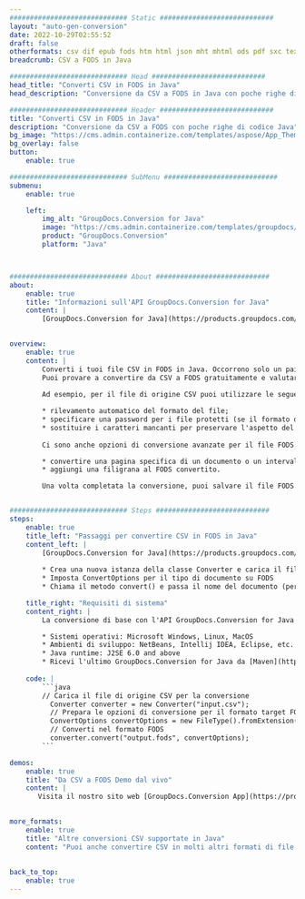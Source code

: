 ```yaml
---
############################# Static ############################
layout: "auto-gen-conversion"
date: 2022-10-29T02:55:52
draft: false
otherformats: csv dif epub fods htm html json mht mhtml ods pdf sxc tex tsv xlam xls xlsb xlsm xlsx xlt xltm xltx xml xps
breadcrumb: CSV a FODS in Java

############################# Head ############################
head_title: "Converti CSV in FODS in Java"
head_description: "Conversione da CSV a FODS in Java con poche righe di codice. Converti oltre 160 formati di file utilizzando l'API di conversione dei documenti GroupDocs per Java"

############################# Header ############################
title: "Converti CSV in FODS in Java"
description: "Conversione da CSV a FODS con poche righe di codice Java"
bg_image: "https://cms.admin.containerize.com/templates/aspose/App_Themes/V3/images/bg/header1.png"
bg_overlay: false
button:
    enable: true

############################# SubMenu ############################
submenu:
    enable: true

    left:
        img_alt: "GroupDocs.Conversion for Java"
        image: "https://cms.admin.containerize.com/templates/groupdocs/images/product-logos/90x90-noborder/groupdocs-conversion-java.png"
        product: "GroupDocs.Conversion"
        platform: "Java"



############################# About ############################
about:
    enable: true
    title: "Informazioni sull'API GroupDocs.Conversion for Java"
    content: |
        [GroupDocs.Conversion for Java](https://products.groupdocs.com/conversion/java/) è un'API di conversione di formati di file avanzata per la conversione tra formati di immagini e documenti popolari come Microsoft Office, OpenDocument, PDF, HTML, e-mail, CAD. e molto altro ancora con poche righe di codice. L'API nativa rileva automaticamente i formati dei documenti originali e offre molte opzioni per personalizzare i documenti convertiti. Insieme alla funzione di estrazione delle informazioni da un documento, supporta anche la memorizzazione nella cache dei risultati della conversione sul disco locale per impostazione predefinita. Tuttavia, qualsiasi tipo di archiviazione della cache può essere supportato implementando le interfacce appropriate: Amazon S3, Dropbox, Google Drive, Windows Azure, Reddis o qualsiasi altro.
    

overview:
    enable: true
    content: |
        Converti i tuoi file CSV in FODS in Java. Occorrono solo un paio di righe di codice Java su qualsiasi piattaforma di tua scelta, come Windows, Linux, macOS.
        Puoi provare a convertire da CSV a FODS gratuitamente e valutare la qualità dei risultati della conversione. Insieme a semplici script di conversione file, puoi provare opzioni più sofisticate per caricare il file sorgente CSV e memorizzare l'output FODS. 
        
        Ad esempio, per il file di origine CSV puoi utilizzare le seguenti opzioni di caricamento:

        * rilevamento automatico del formato del file;
        * specificare una password per i file protetti (se il formato del file lo supporta);
        * sostituire i caratteri mancanti per preservare l'aspetto del documento.
        
        Ci sono anche opzioni di conversione avanzate per il file FODS:

        * convertire una pagina specifica di un documento o un intervallo di pagine;
        * aggiungi una filigrana al FODS convertito.

        Una volta completata la conversione, puoi salvare il file FODS nel tuo percorso file locale o in qualsiasi archivio di terze parti come FTP, Amazon S3, Google Drive, Dropbox ecc. Nota: per convertire CSV a FODS, non è necessario installare alcun software aggiuntivo, come MS Office, Open Office, Adobe Acrobat Reader ecc.


############################# Steps ############################
steps:
    enable: true
    title_left: "Passaggi per convertire CSV in FODS in Java"
    content_left: |
        [GroupDocs.Conversion for Java](https://products.groupdocs.com/conversion/java/) consente agli sviluppatori di convertire facilmente il file CSV in FODS con poche righe di codice.
        
        * Crea una nuova istanza della classe Converter e carica il file CSV con il percorso completo
        * Imposta ConvertOptions per il tipo di documento su FODS
        * Chiama il metodo convert() e passa il nome del documento (percorso completo) e il formato (FODS) come parametro

    title_right: "Requisiti di sistema"
    content_right: |
        La conversione di base con l'API GroupDocs.Conversion for Java può essere eseguita con poche righe di codice. Le nostre API sono supportate su tutte le principali piattaforme e sistemi operativi. Prima di eseguire il codice seguente, assicurati di avere i seguenti prerequisiti installati sul tuo sistema.

        * Sistemi operativi: Microsoft Windows, Linux, MacOS
        * Ambienti di sviluppo: NetBeans, Intellij IDEA, Eclipse, etc.
        * Java runtime: J2SE 6.0 and above
        * Ricevi l'ultimo GroupDocs.Conversion for Java da [Maven](https://repository.groupdocs.com/webapp/#/artifacts/browse/tree/General/repo/com/groupdocs/groupdocs-conversion)
         
    code: |
        ```java    
        // Carica il file di origine CSV per la conversione
          Converter converter = new Converter("input.csv");
          // Prepara le opzioni di conversione per il formato target FODS
          ConvertOptions convertOptions = new FileType().fromExtension("fods").getConvertOptions();
          // Converti nel formato FODS
          converter.convert("output.fods", convertOptions);
        ```

demos:
    enable: true
    title: "Da CSV a FODS Demo dal vivo"
    content: |
       Visita il nostro sito web [GroupDocs.Conversion App](https://products.groupdocs.app/conversion/family) e prova subito la conversione da CSV a FODS. La demo gratuita ha i seguenti vantaggi
          

more_formats:
    enable: true
    title: "Altre conversioni CSV supportate in Java"
    content: "Puoi anche convertire CSV in molti altri formati di file. Si prega di consultare l'elenco di seguito."
       
       
back_to_top:
    enable: true
---
```

